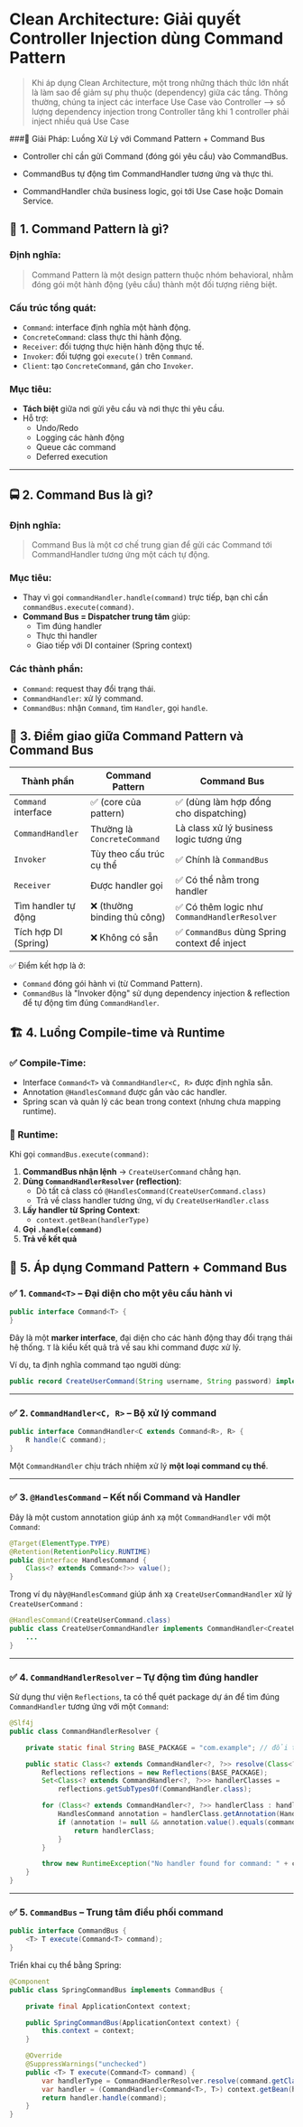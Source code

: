 # Clean Architecture: Giải quyết Controller Injection dùng Command Pattern

> Khi áp dụng Clean Architecture, một trong những thách thức lớn nhất là làm sao để giảm sự phụ thuộc (dependency) giữa các tầng.
> Thông thường, chúng ta inject các interface Use Case vào Controller --> số lượng dependency injection trong Controller tăng khi 1 controller phải inject nhiều quá Use Case
>

###🧠 Giải Pháp: Luồng Xử Lý với Command Pattern + Command Bus
- Controller chỉ cần gửi Command (đóng gói yêu cầu) vào CommandBus.

- CommandBus tự động tìm CommandHandler tương ứng và thực thi.

- CommandHandler chứa business logic, gọi tới Use Case hoặc Domain Service.

## 🧱 1. **Command Pattern là gì?**

### Định nghĩa:

> Command Pattern là một design pattern thuộc nhóm behavioral, nhằm đóng gói một hành động (yêu cầu) thành một đối tượng riêng biệt.
> 

### Cấu trúc tổng quát:

- `Command`: interface định nghĩa một hành động.
- `ConcreteCommand`: class thực thi hành động.
- `Receiver`: đối tượng thực hiện hành động thực tế.
- `Invoker`: đối tượng gọi `execute()` trên `Command`.
- `Client`: tạo `ConcreteCommand`, gán cho `Invoker`.

### Mục tiêu:

- **Tách biệt** giữa nơi gửi yêu cầu và nơi thực thi yêu cầu.
- Hỗ trợ:
    - Undo/Redo
    - Logging các hành động
    - Queue các command
    - Deferred execution

---

## 🚍 2. **Command Bus là gì?**

### Định nghĩa:

> Command Bus là một cơ chế trung gian để gửi các Command tới CommandHandler tương ứng một cách tự động.
> 

### Mục tiêu:

- Thay vì gọi `commandHandler.handle(command)` trực tiếp, bạn chỉ cần `commandBus.execute(command)`.
- **Command Bus = Dispatcher trung tâm** giúp:
    - Tìm đúng handler
    - Thực thi handler
    - Giao tiếp với DI container (Spring context)

### Các thành phần:

- `Command`: request thay đổi trạng thái.
- `CommandHandler`: xử lý command.
- `CommandBus`: nhận `Command`, tìm `Handler`, gọi `handle`.

## 🔗 3. **Điểm giao giữa Command Pattern và Command Bus**

| Thành phần | Command Pattern | Command Bus |
| --- | --- | --- |
| `Command` interface | ✅ (core của pattern) | ✅ (dùng làm hợp đồng cho dispatching) |
| `CommandHandler` | Thường là `ConcreteCommand` | Là class xử lý business logic tương ứng |
| `Invoker` | Tùy theo cấu trúc cụ thể | ✅ Chính là `CommandBus` |
| `Receiver` | Được handler gọi | ✅ Có thể nằm trong handler |
| Tìm handler tự động | ❌ (thường binding thủ công) | ✅ Có thêm logic như `CommandHandlerResolver` |
| Tích hợp DI (Spring) | ❌ Không có sẵn | ✅ `CommandBus` dùng Spring context để inject |

✅ Điểm kết hợp là ở:

- `Command` đóng gói hành vi (từ Command Pattern).
- `CommandBus` là "Invoker động" sử dụng dependency injection & reflection để tự động tìm đúng `CommandHandler`.

## 🏗️ 4. Luồng **Compile-time** và **Runtime**

### ✅ Compile-Time:

- Interface `Command<T>` và `CommandHandler<C, R>` được định nghĩa sẵn.
- Annotation `@HandlesCommand` được gắn vào các handler.
- Spring scan và quản lý các bean trong context (nhưng chưa mapping runtime).

### 🔁 Runtime:

Khi gọi `commandBus.execute(command)`:

1. **CommandBus nhận lệnh** → `CreateUserCommand` chẳng hạn.
2. **Dùng `CommandHandlerResolver` (reflection)**:
    - Dò tất cả class có `@HandlesCommand(CreateUserCommand.class)`
    - Trả về class handler tương ứng, ví dụ `CreateUserHandler.class`
3. **Lấy handler từ Spring Context**:
    - `context.getBean(handlerType)`
4. **Gọi `.handle(command)`**
5. **Trả về kết quả**

## 🧪 5. Áp dụng Command Pattern + Command Bus

### ✅ 1. `Command<T>` – Đại diện cho một yêu cầu hành vi

```java
public interface Command<T> {
}
```

Đây là một **marker interface**, đại diện cho các hành động thay đổi trạng thái hệ thống. `T` là kiểu kết quả trả về sau khi command được xử lý.

Ví dụ, ta định nghĩa command tạo người dùng:

```java
public record CreateUserCommand(String username, String password) implements Command<UserDto> {}
```

---

### ✅ 2. `CommandHandler<C, R>` – Bộ xử lý command

```java
public interface CommandHandler<C extends Command<R>, R> {
    R handle(C command);
}
```

Một `CommandHandler` chịu trách nhiệm xử lý **một loại command cụ thể**. 

---

### ✅ 3. `@HandlesCommand` – Kết nối Command và Handler

Đây là một custom annotation giúp ánh xạ một `CommandHandler` với một `Command`:

```java
@Target(ElementType.TYPE)
@Retention(RetentionPolicy.RUNTIME)
public @interface HandlesCommand {
    Class<? extends Command<?>> value();
}
```

Trong ví dụ này`@HandlesCommand` giúp ánh xạ `CreateUserCommandHandler` xử lý `CreateUserCommand` :

```java
@HandlesCommand(CreateUserCommand.class)
public class CreateUserCommandHandler implements CommandHandler<CreateUserCommand, UserDto> {
    ...
}
```

---

### ✅ 4. `CommandHandlerResolver` – Tự động tìm đúng handler

Sử dụng thư viện `Reflections`, ta có thể quét package dự án để tìm đúng `CommandHandler` tương ứng với một `Command`:

```java
@Slf4j
public class CommandHandlerResolver {

    private static final String BASE_PACKAGE = "com.example"; // đổi thành package bạn dùng

    public static Class<? extends CommandHandler<?, ?>> resolve(Class<? extends Command<?>> commandClass) {
        Reflections reflections = new Reflections(BASE_PACKAGE);
        Set<Class<? extends CommandHandler<?, ?>>> handlerClasses =
            reflections.getSubTypesOf(CommandHandler.class);

        for (Class<? extends CommandHandler<?, ?>> handlerClass : handlerClasses) {
            HandlesCommand annotation = handlerClass.getAnnotation(HandlesCommand.class);
            if (annotation != null && annotation.value().equals(commandClass)) {
                return handlerClass;
            }
        }

        throw new RuntimeException("No handler found for command: " + commandClass.getName());
    }
}
```

---

### ✅ 5. `CommandBus` – Trung tâm điều phối command

```java
public interface CommandBus {
    <T> T execute(Command<T> command);
}
```

Triển khai cụ thể bằng Spring:

```java
@Component
public class SpringCommandBus implements CommandBus {

    private final ApplicationContext context;

    public SpringCommandBus(ApplicationContext context) {
        this.context = context;
    }

    @Override
    @SuppressWarnings("unchecked")
    public <T> T execute(Command<T> command) {
        var handlerType = CommandHandlerResolver.resolve(command.getClass());
        var handler = (CommandHandler<Command<T>, T>) context.getBean(handlerType);
        return handler.handle(command);
    }
}
```
